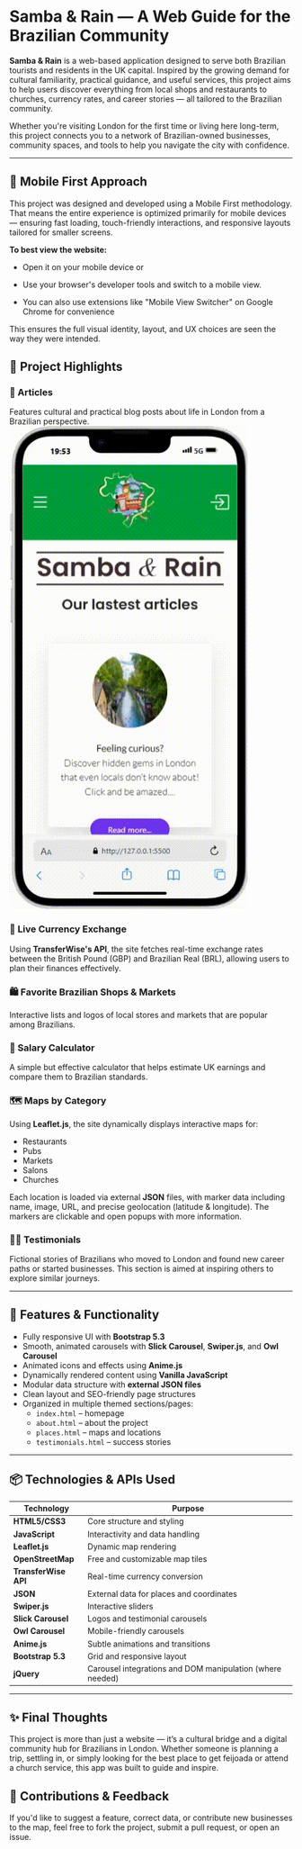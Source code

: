 # Samba & Rain — A Web Guide for the Brazilian Community

**Samba & Rain** is a web-based application designed to serve both Brazilian tourists and residents in the UK capital. Inspired by the growing demand for cultural familiarity, practical guidance, and useful services, this project aims to help users discover everything from local shops and restaurants to churches, currency rates, and career stories — all tailored to the Brazilian community.

Whether you're visiting London for the first time or living here long-term, this project connects you to a network of Brazilian-owned businesses, community spaces, and tools to help you navigate the city with confidence.

---
## 📱 Mobile First Approach
This project was designed and developed using a Mobile First methodology. That means the entire experience is optimized primarily for mobile devices — ensuring fast loading, touch-friendly interactions, and responsive layouts tailored for smaller screens.

**To best view the website:**

* Open it on your mobile device or

* Use your browser's developer tools and switch to a mobile view.

* You can also use extensions like "Mobile View Switcher" on Google Chrome for convenience

This ensures the full visual identity, layout, and UX choices are seen the way they were intended.

## 🧭 Project Highlights

### 📰 Articles
Features cultural and practical blog posts about life in London from a Brazilian perspective.
![App Demo](img/articles_gif.gif)

### 💱 Live Currency Exchange
Using **TransferWise's API**, the site fetches real-time exchange rates between the British Pound (GBP) and Brazilian Real (BRL), allowing users to plan their finances effectively.

### 🛍️ Favorite Brazilian Shops & Markets
Interactive lists and logos of local stores and markets that are popular among Brazilians.

### 🧮 Salary Calculator
A simple but effective calculator that helps estimate UK earnings and compare them to Brazilian standards.

### 🗺️ Maps by Category
Using **Leaflet.js**, the site dynamically displays interactive maps for:
- Restaurants
- Pubs
- Markets
- Salons
- Churches

Each location is loaded via external **JSON** files, with marker data including name, image, URL, and precise geolocation (latitude & longitude). The markers are clickable and open popups with more information.

### 🧑‍💼 Testimonials
Fictional stories of Brazilians who moved to London and found new career paths or started businesses. This section is aimed at inspiring others to explore similar journeys.

---

## 🚀 Features & Functionality

- Fully responsive UI with **Bootstrap 5.3**
- Smooth, animated carousels with **Slick Carousel**, **Swiper.js**, and **Owl Carousel**
- Animated icons and effects using **Anime.js**
- Dynamically rendered content using **Vanilla JavaScript**
- Modular data structure with **external JSON files**
- Clean layout and SEO-friendly page structures
- Organized in multiple themed sections/pages:
  - `index.html` – homepage
  - `about.html` – about the project
  - `places.html` – maps and locations
  - `testimonials.html` – success stories

---

## 📦 Technologies & APIs Used

| Technology        | Purpose |
|-------------------|---------|
| **HTML5/CSS3**    | Core structure and styling |
| **JavaScript**    | Interactivity and data handling |
| **Leaflet.js**    | Dynamic map rendering |
| **OpenStreetMap** | Free and customizable map tiles |
| **TransferWise API** | Real-time currency conversion |
| **JSON**          | External data for places and coordinates |
| **Swiper.js**     | Interactive sliders |
| **Slick Carousel**| Logos and testimonial carousels |
| **Owl Carousel**  | Mobile-friendly carousels |
| **Anime.js**      | Subtle animations and transitions |
| **Bootstrap 5.3** | Grid and responsive layout |
| **jQuery**        | Carousel integrations and DOM manipulation (where needed) |

---

## ✨ Final Thoughts
This project is more than just a website — it’s a cultural bridge and a digital community hub for Brazilians in London. Whether someone is planning a trip, settling in, or simply looking for the best place to get feijoada or attend a church service, this app was built to guide and inspire.

## 🤝 Contributions & Feedback
If you'd like to suggest a feature, correct data, or contribute new businesses to the map, feel free to fork the project, submit a pull request, or open an issue.
